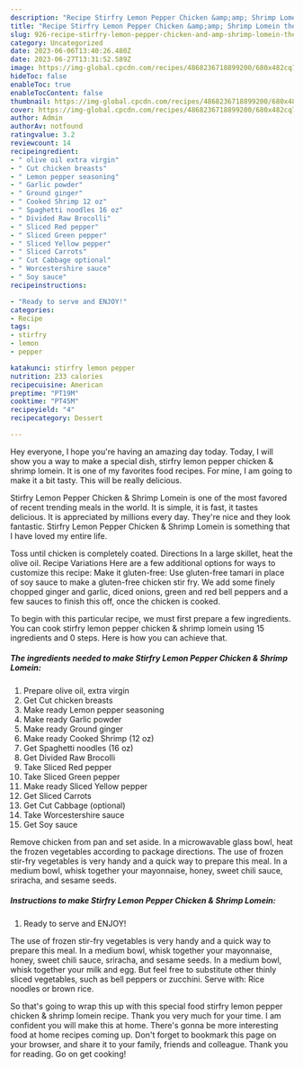 ```yaml
---
description: "Recipe Stirfry Lemon Pepper Chicken &amp;amp; Shrimp Lomein the Delicious}"
title: "Recipe Stirfry Lemon Pepper Chicken &amp;amp; Shrimp Lomein the Delicious}"
slug: 926-recipe-stirfry-lemon-pepper-chicken-and-amp-shrimp-lomein-the-delicious
category: Uncategorized
date: 2023-06-06T13:40:26.480Z
date: 2023-06-27T13:31:52.589Z
image: https://img-global.cpcdn.com/recipes/4868236718899200/680x482cq70/stirfry-lemon-pepper-chicken-shrimp-lomein-recipe-main-photo.jpg
hideToc: false
enableToc: true
enableTocContent: false
thumbnail: https://img-global.cpcdn.com/recipes/4868236718899200/680x482cq70/stirfry-lemon-pepper-chicken-shrimp-lomein-recipe-main-photo.jpg
cover: https://img-global.cpcdn.com/recipes/4868236718899200/680x482cq70/stirfry-lemon-pepper-chicken-shrimp-lomein-recipe-main-photo.jpg
author: Admin
authorAv: notfound
ratingvalue: 3.2
reviewcount: 14
recipeingredient:
- " olive oil extra virgin"
- " Cut chicken breasts"
- " Lemon pepper seasoning"
- " Garlic powder"
- " Ground ginger"
- " Cooked Shrimp 12 oz"
- " Spaghetti noodles 16 oz"
- " Divided Raw Brocolli"
- " Sliced Red pepper"
- " Sliced Green pepper"
- " Sliced Yellow pepper"
- " Sliced Carrots"
- " Cut Cabbage optional"
- " Worcestershire sauce"
- " Soy sauce"
recipeinstructions:

- "Ready to serve and ENJOY!"
categories:
- Recipe
tags:
- stirfry
- lemon
- pepper

katakunci: stirfry lemon pepper 
nutrition: 233 calories
recipecuisine: American
preptime: "PT19M"
cooktime: "PT45M"
recipeyield: "4"
recipecategory: Dessert

---
```



Hey everyone, I hope you're having an amazing day today. Today, I will show you a way to make a special dish, stirfry lemon pepper chicken &amp; shrimp lomein. It is one of my favorites food recipes. For mine, I am going to make it a bit tasty. This will be really delicious.

Stirfry Lemon Pepper Chicken &amp; Shrimp Lomein is one of the most favored of recent trending meals in the world. It is simple, it is fast, it tastes delicious. It is appreciated by millions every day. They're nice and they look fantastic. Stirfry Lemon Pepper Chicken &amp; Shrimp Lomein is something that I have loved my entire life.

Toss until chicken is completely coated. Directions In a large skillet, heat the olive oil. Recipe Variations Here are a few additional options for ways to customize this recipe: Make it gluten-free: Use gluten-free tamari in place of soy sauce to make a gluten-free chicken stir fry. We add some finely chopped ginger and garlic, diced onions, green and red bell peppers and a few sauces to finish this off, once the chicken is cooked.


To begin with this particular recipe, we must first prepare a few ingredients. You can cook stirfry lemon pepper chicken &amp; shrimp lomein using 15 ingredients and 0 steps. Here is how you can achieve that.

<!--inarticleads1-->

##### The ingredients needed to make Stirfry Lemon Pepper Chicken &amp; Shrimp Lomein:

1. Prepare  olive oil, extra virgin
1. Get  Cut chicken breasts
1. Make ready  Lemon pepper seasoning
1. Make ready  Garlic powder
1. Make ready  Ground ginger
1. Make ready  Cooked Shrimp (12 oz)
1. Get  Spaghetti noodles (16 oz)
1. Get  Divided Raw Brocolli
1. Take  Sliced Red pepper
1. Take  Sliced Green pepper
1. Make ready  Sliced Yellow pepper
1. Get  Sliced Carrots
1. Get  Cut Cabbage (optional)
1. Take  Worcestershire sauce
1. Get  Soy sauce


Remove chicken from pan and set aside. In a microwavable glass bowl, heat the frozen vegetables according to package directions. The use of frozen stir-fry vegetables is very handy and a quick way to prepare this meal. In a medium bowl, whisk together your mayonnaise, honey, sweet chili sauce, sriracha, and sesame seeds. 

<!--inarticleads2-->

##### Instructions to make Stirfry Lemon Pepper Chicken &amp; Shrimp Lomein:


1. Ready to serve and ENJOY!

The use of frozen stir-fry vegetables is very handy and a quick way to prepare this meal. In a medium bowl, whisk together your mayonnaise, honey, sweet chili sauce, sriracha, and sesame seeds. In a medium bowl, whisk together your milk and egg. But feel free to substitute other thinly sliced vegetables, such as bell peppers or zucchini. Serve with: Rice noodles or brown rice. 

So that's going to wrap this up with this special food stirfry lemon pepper chicken &amp; shrimp lomein recipe. Thank you very much for your time. I am confident you will make this at home. There's gonna be more interesting food at home recipes coming up. Don't forget to bookmark this page on your browser, and share it to your family, friends and colleague. Thank you for reading. Go on get cooking!
